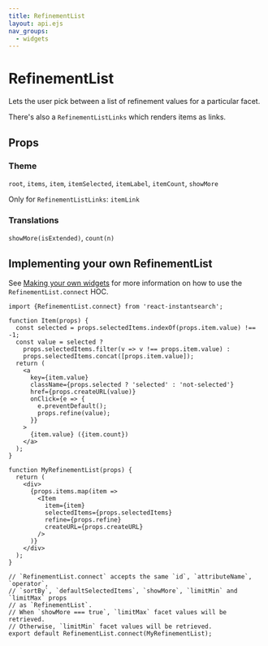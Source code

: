 ```yaml
---
title: RefinementList
layout: api.ejs
nav_groups:
  - widgets
---
```


# RefinementList

Lets the user pick between a list of refinement values for a particular facet.

There's also a `RefinementListLinks` which renders items as links.

## Props

<!-- props default ./index.js -->

### Theme

`root`, `items`, `item`, `itemSelected`, `itemLabel`, `itemCount`, `showMore`

Only for `RefinementListLinks`: `itemLink`

### Translations

`showMore(isExtended)`, `count(n)`

## Implementing your own RefinementList

See [Making your own widgets](../Customization.md) for more information on how to use the `RefinementList.connect` HOC.

```
import {RefinementList.connect} from 'react-instantsearch';

function Item(props) {
  const selected = props.selectedItems.indexOf(props.item.value) !== -1;
  const value = selected ?
    props.selectedItems.filter(v => v !== props.item.value) :
    props.selectedItems.concat([props.item.value]);
  return (
    <a
      key={item.value}
      className={props.selected ? 'selected' : 'not-selected'}
      href={props.createURL(value)}
      onClick={e => {
        e.preventDefault();
        props.refine(value);
      }}
    >
      {item.value} ({item.count})
    </a>
  );
}

function MyRefinementList(props) {
  return (
    <div>
      {props.items.map(item =>
        <Item
          item={item}
          selectedItems={props.selectedItems}
          refine={props.refine}
          createURL={props.createURL}
        />
      )}
    </div>
  );
}

// `RefinementList.connect` accepts the same `id`, `attributeName`, `operator`,
// `sortBy`, `defaultSelectedItems`, `showMore`, `limitMin` and `limitMax` props
// as `RefinementList`.
// When `showMore === true`, `limitMax` facet values will be retrieved.
// Otherwise, `limitMin` facet values will be retrieved.
export default RefinementList.connect(MyRefinementList);
```
